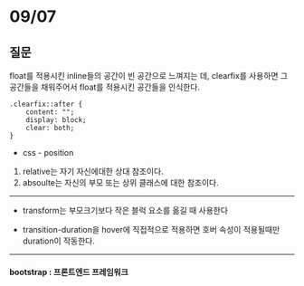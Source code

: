 # 09/07




## 질문


float를 적용시킨 inline들의 공간이 빈 공간으로 느껴지는 데, clearfix를 사용하면 그 공간들을 채워주어서 float를 적용시킨 공간들을 인식한다. 

	.clearfix::after {
		content: "";
		display: block;
		clear: both;
	}
	
- css - position

1. relative는 자기 자신에대한 상대 참조이다.
2. absoulte는 자신의 부모 또는 상위 클래스에 대한 참조이다. 


----
* transform는 부모크기보다 작은 블럭 요소를 옮길 때 사용한다


* transition-duration을 hover에 직접적으로 적용하면 호버 속성이 적용될때만 duration이 작동한다.

----


#### bootstrap : 프론트엔드 프레임워크
